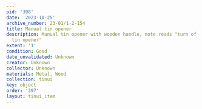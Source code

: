```yaml
---
pid: '398'
date: '2023-10-25'
archive_number: 23-01/1-2-154
title: Manual tin opener
description: Manual tin opener with wooden handle, note reads "turn of the century
  tin opener"
extent: '1'
condition: Good
date_unvalidated: Unknown
creator: Unknown
collector: Unknown
materials: Metal, Wood
collection: tinui
key: object
order: '397'
layout: tinui_item
---
```

